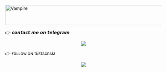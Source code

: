 <img style="bg" src="https://i.ibb.co/LzLrCRCm/image.jpg" alt="">

<img src="https://readme-typing-svg.herokuapp.com?font=Kaushan+Script&size=40&duration=3500&color=447FF7&background=FFFFFF00&center=true&vCenter=true&width=650&height=55&lines=Hey!+It's+HARI+KUSHAL+%F0%9F%91%8B%F0%9F%8F%BB;I+am+a+B.Com+Student+%F0%9F%A7%91%F0%9F%8F%BB%E2%80%8D%F0%9F%92%BB;I+am+from+Karnataka+%F0%9F%87%AE%F0%9F%87%B3" alt="Vampire" width="850" height="65">






👉 𝙘𝙤𝙣𝙩𝙖𝙘𝙩 𝙢𝙚 𝙤𝙣 𝙩𝙚𝙡𝙚𝙜𝙧𝙖𝙢
<p align="middle">        
<a href="https://telegram.dog/Harikushal"><img src="https://img.shields.io/badge/Tᴇʟᴇɢʀᴀᴍ-purple.svg?logo=telegram"></a>

👉 ғᴏʟʟᴏᴡ ᴏɴ ɪɴꜱᴛᴀɢʀᴀᴍ
<p align="middle">        
<a href="https://www.instagram.com/kannada_movies25/profilecard/?igsh=YzU5Nng0NmMxZWgx"><img src="https://img.shields.io/badge/ɪɴꜱᴛᴀɢʀᴀᴍ-pink.svg?logo=instagram"></a>


